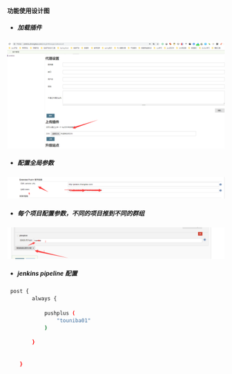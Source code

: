 #### 功能使用设计图

- ##### 加载插件

![image](https://github.com/guojingyinan219/pushplus/blob/master/doc/images/1.png)

- #####  配置全局参数

![image](https://github.com/guojingyinan219/pushplus/blob/master/doc/images/2.png)

- ##### 每个项目配置参数，不同的项目推到不同的群组

![image](https://github.com/guojingyinan219/pushplus/blob/master/doc/images/3.png)


- ##### jenkins pipeline 配置
```sh
 post {
        always {
         
            pushplus (
                "touniba01"
            )
            
        }
    

    }
```
  